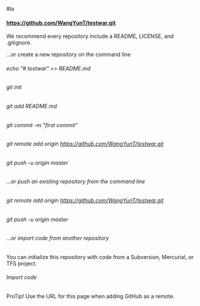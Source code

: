 #la
#### https://github.com/WangYunT/testwar.git

We recommend every repository include a README, LICENSE, and .gitignore.

…or create a new repository on the command line

###### echo "# testwar" >> README.md
###### git init
###### git add README.md
###### git commit -m "first commit"
###### git remote add origin https://github.com/WangYunT/testwar.git
###### git push -u origin master
###### …or push an existing repository from the command line

###### git remote add origin https://github.com/WangYunT/testwar.git
###### git push -u origin master
###### …or import code from another repository
You can initialize this repository with code from a Subversion, Mercurial, or TFS project.

###### Import code
 ProTip! Use the URL for this page when adding GitHub as a remote.